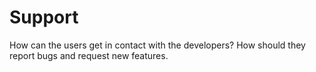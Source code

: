 # Support
How can the users get in contact with the developers?
How should they report bugs and request new features.
